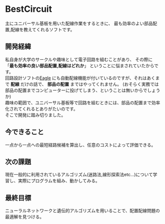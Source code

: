 # BestCircuit
主にユニバーサル基板を用いた配線作業をするときに、
最も効率のよい部品配置,配線を教えてくれるソフトです。

## 開発経緯
私自身が大学のサークルや趣味として電子回路を組むことがあり、
その際に「**最も効率の良い部品配置,配線はどれか**」
ということに悩まされていたからです。  
回路設計ソフトの[Eagle](https://www.autodesk.co.jp/products/eagle/overview)
にも自動配線機能が付いているのですが、それはあくまで **配線** だけの話で、
**部品の配置** まではやってくれません。
(おそらく実務では部品の配置までコンピューターに投げてしまう、ということは無いからでしょうか)  
趣味の範囲で、ユニバーサル基板等で回路を組むときには、部品の配置まで効率化されてくれるとありがたいのです。  
そこで開発に踏み切りました。

## 今できること
一点から一点への最短経路候補を算出し、任意のコストによって評価できる。

## 次の課題
現在一般的に利用されているアルゴリズム(迷路法,線形探索法etc...)について学習し、実際にプログラムを組み、動かしてみる。

## 最終目標
ニューラルネットワークと遺伝的アルゴリズムを用いることで、配置配線問題の最適解を見つける。
